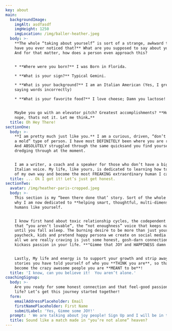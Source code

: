 ```yaml
---
key: about
main:
  backgroundImage:
    imgAlt: asdfasdf
    imgHeight: 1250
    imgLocation: /img/baller-heather.jpeg
  body: >-
    **The whole “taking about yourself” is sort of a strange, awkward thing,
    have you ever noticed that?** What are you supposed to say about yourself?
    And for that matter, how does a person even approach this?


    * **Where were you born?** I was Born in Florida.

    * **What is your sign?** Typical Gemini.

    * **What is your background?** I am an Italian American (Yes, I grew up
    saying words incorrectly)

    * **What is your favorite food?** I love cheese; Damn you lactose!


    Maybe you go with an elevator pitch? Greatest accomplishments? **Hummmmm,
    nope, thats not it. Let me think…**
  title: Oh Hey There!
sectionOne:
  body: >-
    **I am pretty much just like you.** I am a curious, driven, “don’t fit into
    a mold” type of person. I have most DEFINITELY been where you are right now.
    And ABSOLUTELY struggled through the same quicksand you find yourself
    dredging through at the moment. 


    I am a writer, a coach and a speaker for those who don’t have a big enough
    Italian voice. My life, like yours, is dedicated to learning how to get out
    of my own way and become the most FREAKING extraordinary human I can be.
  title: ... Ok I got it! Let’s just get honest.
sectionTwo:
  avatar: /img/heather-paris-cropped.jpeg
  body: >-
    This section is my “been there done that’ story. Sort of the whole reason
    why I am now dedicated to **helping smart, thoughtful, multi-dimensional**
    humans like yourself.  


    I know first hand about toxic relationship cycles, the codependent doubt
    that “you aren’t lovable”, the “not enoughness” voice that keeps nagging you
    until you fall asleep. The burning desire to be more than just your job,
    paycheck, kids and pretend happy persona we create on social media. Because
    all we are really craving is just some honest, gosh-darn connection and some
    kickass passion in your life. **"Gimme that JOY and HAPPINESS damn it!".**


    Lastly, My life and energy is to support your growth and strip away the
    stories you have told yourself of who you **THINK you are**, so that you can
    become the crazy awesome people you are **MEANT to be**!
  title: 'I know, can you believe it!  You aren’t alone.'
coachingSignup:
  body: >-
    Are you ready for some honest connection and that feel-good passion for
    life? Let’s get this journey started together!
  form:
    emailAddressPlaceholder: Email
    firstNamePlaceholder: First Name
    submitLabel: 'Yes, Gimme some JOY!'
  prompt: ' We are talking about joy people! Sign Up and I will be in touch in a snap to set up your first session! Talk with you soon.'
  title: Sound like a match made in "you’re not alone” heaven?
---
```


